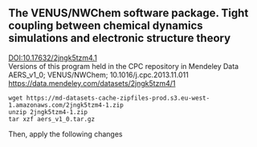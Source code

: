 ## The VENUS/NWChem software package. Tight coupling between chemical dynamics simulations and electronic structure theory  
[DOI:10.17632/2jngk5tzm4.1](http://dx.doi.org/10.17632/2jngk5tzm4.1)  
Versions of this program held in the CPC repository in Mendeley Data
 AERS_v1_0; VENUS/NWChem; 10.1016/j.cpc.2013.11.011  
https://data.mendeley.com/datasets/2jngk5tzm4/1

```
wget https://md-datasets-cache-zipfiles-prod.s3.eu-west-1.amazonaws.com/2jngk5tzm4-1.zip
unzip 2jngk5tzm4-1.zip
tar xzf aers_v1_0.tar.gz
```
Then, apply the following changes

